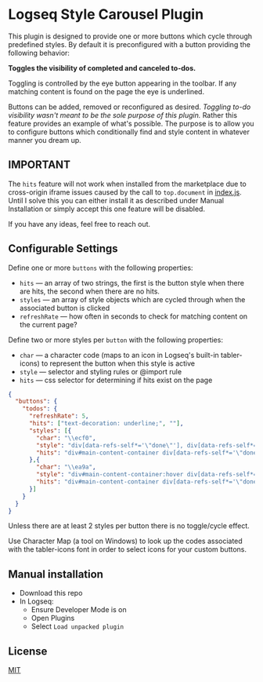 # Logseq Style Carousel Plugin

This plugin is designed to provide one or more buttons which cycle through predefined styles.  By default it is preconfigured with a button providing the following behavior:

**Toggles the visibility of completed and canceled to-dos.**

Toggling is controlled by the eye button appearing in the toolbar.  If any matching content is found on the page the eye is underlined.

Buttons can be added, removed or reconfigured as desired.  *Toggling to-do visibility wasn't meant to be the sole purpose of this plugin.*  Rather this feature provides an example of what's possible.  The purpose is to allow you to configure buttons which conditionally find and style content in whatever manner you dream up.

## IMPORTANT

The `hits` feature will not work when installed from the marketplace due to cross-origin iframe issues caused by the call to `top.document` in [index.js](index.js).  Until I solve this you can either install it as described under Manual Installation or simply accept this one feature will be disabled.

If you have any ideas, feel free to reach out.

## Configurable Settings

Define one or more `buttons` with the following properties:
* `hits` — an array of two strings, the first is the button style when there are hits, the second when there are no hits.
* `styles` — an array of style objects which are cycled through when the associated button is clicked
* `refreshRate` — how often in seconds to check for matching content on the current page?

Define two or more styles per `button` with the following properties:
* `char` — a character code (maps to an icon in Logseq's built-in tabler-icons) to represent the button when this style is active
* `style` — selector and styling rules or @import rule
* `hits` — css selector for determining if hits exist on the page

```json
{
  "buttons": {
    "todos": {
      "refreshRate": 5,
      "hits": ["text-decoration: underline;", ""],
      "styles": [{
        "char": "\\ecf0",
        "style": "div[data-refs-self*='\"done\"'], div[data-refs-self*='\"canceled\"'] {display: none;}",
        "hits": "div#main-content-container div[data-refs-self*='\"done\"'], div#main-content-container div[data-refs-self*='\"canceled\"']"
      },{
        "char": "\\ea9a",
        "style": "div#main-content-container:hover div[data-refs-self*='\"done\"'] span.inline, div#main-content-container:hover div[data-refs-self*='\"canceled\"'] span.inline {text-decoration: underline wavy;}",
        "hits": "div#main-content-container div[data-refs-self*='\"done\"'], div#main-content-container div[data-refs-self*='\"canceled\"']"
      }]
    }
  }
}
```

Unless there are at least 2 styles per button there is no toggle/cycle effect.

Use Character Map (a tool on Windows) to look up the codes associated with the tabler-icons font in order to select icons for your custom buttons.

## Manual installation
* Download this repo
* In Logseq:
  * Ensure Developer Mode is on
  * Open Plugins
  * Select `Load unpacked plugin`

## License
[MIT](./LICENSE.md)

